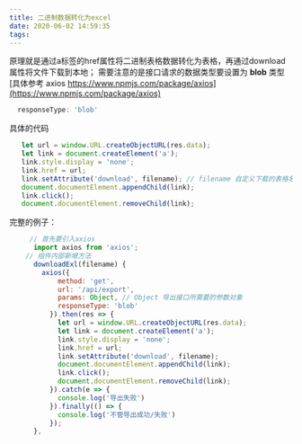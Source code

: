 ```yaml
---
title: 二进制数据转化为excel
date: 2020-06-02 14:59:35
tags:
---
```

原理就是通过a标签的href属性将二进制表格数据转化为表格，再通过download属性将文件下载到本地；
需要注意的是接口请求的数据类型要设置为 **blob** 类型 [具体参考 axios https://www.npmjs.com/package/axios](https://www.npmjs.com/package/axios)
```javascript
  responseType: 'blob'
```
<!-- more -->
具体的代码
```javascript
   let url = window.URL.createObjectURL(res.data);
   let link = document.createElement('a');
   link.style.display = 'none';
   link.href = url;
   link.setAttribute('download', filename); // filename 自定义下载的表格名称及后缀名；
   document.documentElement.appendChild(link);
   link.click();
   document.documentElement.removeChild(link);
```
完整的例子：

```javascript
	 // 首先要引入axios
	  import axios from 'axios';
	// 组件内部新增方法
      downloadExl(filename) {
        axios({
            method: 'get',
            url: '/api/export',
            params: Object, // Object 导出接口所需要的参数对象
            responseType: 'blob'
          }).then(res => {
            let url = window.URL.createObjectURL(res.data);
            let link = document.createElement('a');
            link.style.display = 'none';
            link.href = url;
            link.setAttribute('download', filename);
            document.documentElement.appendChild(link);
            link.click();
            document.documentElement.removeChild(link);
          }).catch(e => {
          	console.log('导出失败')
          }).finally(() => {
          	console.log('不管导出成功/失败')
          });
      },
```
